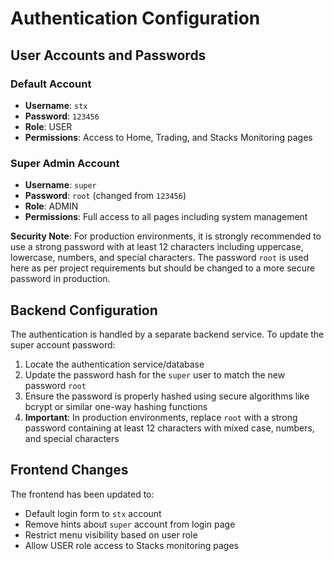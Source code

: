 # Authentication Configuration

## User Accounts and Passwords

### Default Account
- **Username**: `stx`
- **Password**: `123456`
- **Role**: USER
- **Permissions**: Access to Home, Trading, and Stacks Monitoring pages

### Super Admin Account
- **Username**: `super`
- **Password**: `root` (changed from `123456`)
- **Role**: ADMIN
- **Permissions**: Full access to all pages including system management

**Security Note**: For production environments, it is strongly recommended to use a strong password with at least 12 characters including uppercase, lowercase, numbers, and special characters. The password `root` is used here as per project requirements but should be changed to a more secure password in production.

## Backend Configuration

The authentication is handled by a separate backend service. To update the super account password:

1. Locate the authentication service/database
2. Update the password hash for the `super` user to match the new password `root`
3. Ensure the password is properly hashed using secure algorithms like bcrypt or similar one-way hashing functions
4. **Important**: In production environments, replace `root` with a strong password containing at least 12 characters with mixed case, numbers, and special characters

## Frontend Changes

The frontend has been updated to:
- Default login form to `stx` account
- Remove hints about `super` account from login page
- Restrict menu visibility based on user role
- Allow USER role access to Stacks monitoring pages
